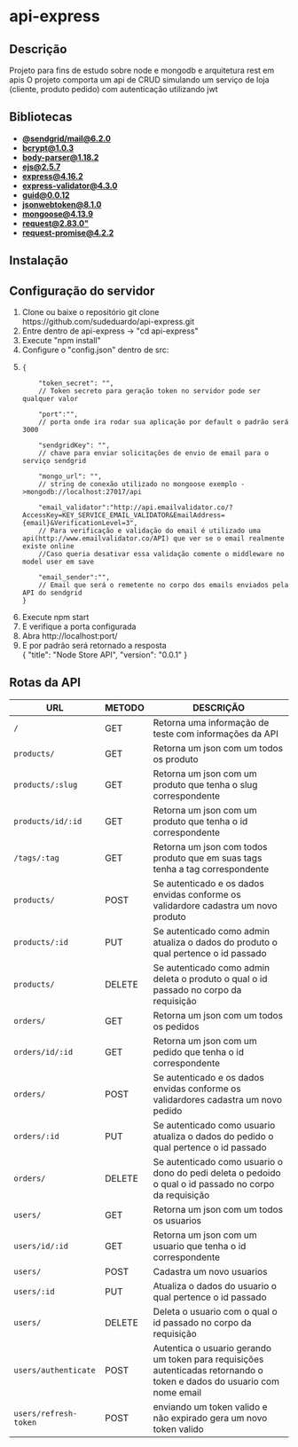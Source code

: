 # api-express
## Descrição
Projeto para fins de estudo sobre node e mongodb e arquitetura rest em apis
O projeto comporta um api de CRUD simulando um serviço de loja (cliente, produto pedido) com autenticação utilizando jwt

## Bibliotecas  
- **[@sendgrid/mail@6.2.0](https://github.com/sendgrid/sendgrid-nodejs/tree/master/packages/mail)**
- **[bcrypt@1.0.3](https://github.com/kelektiv/node.bcrypt.js)**
- **[body-parser@1.18.2](https://github.com/expressjs/body-parser)**
- **[ejs@2.5.7](https://github.com/tj/ejs)**
- **[express@4.16.2](https://github.com/expressjs/express)**
- **[express-validator@4.3.0](https://github.com/ctavan/express-validator)**
- **[guid@0.0.12](https://github.com/dandean/guid)**
- **[jsonwebtoken@8.1.0](https://github.com/auth0/node-jsonwebtoken)**
- **[mongoose@4.13.9](https://github.com/Automattic/mongoose)**
- **[request@2.83.0"](https://github.com/request/request)**
- **[request-promise@4.2.2](https://github.com/request/request-promise)**

## Instalação
<h2>Configuração do servidor</h2>
<ol>
<li> Clone ou baixe o repositório git clone https://github.com/sudeduardo/api-express.git </li>
<li> Entre dentro de api-express -> "cd api-express"  </li>
<li> Execute "npm install" </li>
<li> Configure o "config.json" dentro de src: <br><li>

```
{
  
    "token_secret": "",
    // Token secreto para geração token no servidor pode ser qualquer valor
    
    "port":"",
    // porta onde ira rodar sua aplicação por default o padrão será 3000
    
    "sendgridKey": "",
    // chave para enviar solicitações de envio de email para o serviço sendgrid

    "mongo_url": "",
    // string de conexão utilizado no mongoose exemplo ->mongodb://localhost:27017/api
    
    "email_validator":"http://api.emailvalidator.co/?AccessKey=KEY_SERVICE_EMAIL_VALIDATOR&EmailAddress={email}&VerificationLevel=3",
    // Para verificação e validação do email é utilizado uma api(http://www.emailvalidator.co/API) que ver se o email realmente existe online
    //Caso queria desativar essa validação comente o middleware no model user em save
     
    "email_sender":"",
    // Email que será o remetente no corpo dos emails enviados pela API do sendgrid
}
```
    

<li> Execute npm start</li>
<li> E verifique a porta configurada </li>
<li> Abra http://localhost:port/</li>
<li> E por padrão	será retornado a resposta </li>
{
  "title": "Node Store API",
  "version": "0.0.1"
}
</ol>

## Rotas da API

|URL|METODO|DESCRIÇÃO
 --- | --- | --- 
|`/`| GET | Retorna uma informação de teste com informações da API
|`products/` | GET | Retorna um json com um todos os produto
|`products/:slug` | GET | Retorna um json com um produto que tenha o slug correspondente
|`products/id/:id` | GET | Retorna um json com um produto que tenha o id correspondente 
|`/tags/:tag` | GET | Retorna um json com todos produto que em suas tags tenha a tag correspondente
|`products/` | POST | Se autenticado e os dados envidas conforme os validardore cadastra um novo produto
|`products/:id` | PUT | Se autenticado como admin atualiza o dados do produto o qual pertence o id passado
|`products/` | DELETE | Se autenticado como admin deleta o produto o qual o id passado no corpo da requisição
|`orders/` | GET | Retorna um json com um todos os pedidos
|`orders/id/:id` | GET | Retorna um json com um pedido que tenha o id correspondente
|`orders/` | POST | Se autenticado e os dados envidas conforme os validardores cadastra um novo pedido
|`orders/:id` | PUT | Se autenticado como usuario  atualiza o dados do pedido o qual pertence o id passado
|`orders/` | DELETE | Se autenticado como usuario o dono do pedi deleta o pedoido o qual o id passado no corpo da requisição
|`users/` | GET | Retorna um json com um todos os usuarios
|`users/id/:id` | GET | Retorna um json com um usuario que tenha o id correspondente
|`users/` | POST | Cadastra um novo usuarios
|`users/:id` | PUT | Atualiza o dados do  usuario o qual pertence o id passado
|`users/` | DELETE | Deleta o usuario com o qual o id passado no corpo da requisição
|`users/authenticate` | POST | Autentica o usuario gerando um token para requisições  autenticadas retornando o token e dados do usuario com nome email
|`users/refresh-token` | POST | enviando um token valido e não expirado gera um novo token valido 





